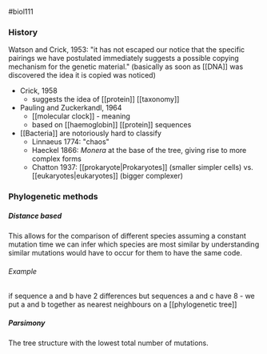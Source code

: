 #biol111 
### History
Watson and Crick, 1953: "it has not escaped our notice that the specific pairings we have postulated immediately suggests a possible copying mechanism for the genetic material." (basically as soon as [[DNA]] was discovered the idea it is copied was noticed)
- Crick, 1958
	- suggests the idea of [[protein]] [[taxonomy]]
- Pauling and Zuckerkandl, 1964
	- [[molecular clock]] - meaning 
	- based on [[haemoglobin]] [[protein]] sequences
- [[Bacteria]] are notoriously hard to classify
	- Linnaeus 1774: "chaos"
	- Haeckel 1866: *Monera* at the base of the tree, giving rise to more complex forms
	- Chatton 1937: [[prokaryote|Prokaryotes]] (smaller simpler cells) vs. [[eukaryotes|eukaryotes]] (bigger complexer)

### Phylogenetic methods
##### Distance based
This allows for the comparison of different species assuming a constant mutation time we can infer which species are most similar by understanding similar mutations would have to occur for them to have the same code. 

###### Example
if sequence a and b have 2 differences but sequences a and c have 8 - we put a and b together as nearest neighbours on a [[phylogenetic tree]]
##### Parsimony
The tree structure with the lowest total number of mutations.